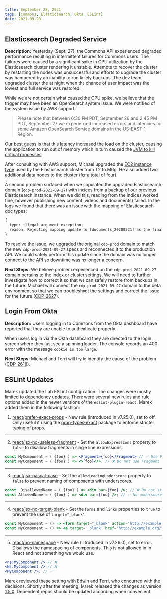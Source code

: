 ```yaml
---
title: September 28, 2021
tags: [Commons, Elasticsearch, Okta, ESLint]
date: 2021-09-28
---
```


## Elasticsearch Degraded Service

**Description:** Yesterday (Sept. 27), the Commons API experienced degraded performance resulting in intermittent failures for Commons users. The failures were caused by a significant spike in CPU utilization by the Elasticsearch cluster rendering it unstable. Attempts to recover the cluster by restarting the nodes was unsuccessful and efforts to upgrade the cluster was hampered by an inability to run timely backups. The dev team upgraded cluster the at night when the chance of user impact was the lowest and full service was restored.

While we are not certain what caused the CPU spike, we believe that the trigger may have been an OpenSearch system issue. We were notified of the system issue by AWS support:

> Please note that between 6:30 PM PDT, September 26 and 2:45 PM PDT, September 27 we experienced increased errors and latencies for some Amazon OpenSearch Service domains in the US-EAST-1 Region.

Our best guess is that this latency increased the load on the cluster, causing the application to run out of memory which in turn caused the [JVM to kill critical processes](https://docs.aws.amazon.com/opensearch-service/latest/developerguide/handling-errors.html#troubleshooting-cluster-block). 

After consulting with AWS support, Michael upgraded the [EC2 instance type](https://aws.amazon.com/ec2/instance-types/) used by the Elasticsearch cluster from T2 to M6g. He also added two additional data nodes to the cluster (for a total of four).

A second problem surfaced when we populated the upgraded Elasticsearch domain (`cdp-prod-2021-09-27`) with indices from a backup of our previous Elasticsearch instance. When we did this, reading from the indices worked fine, however publishing new content (videos and documents) failed. In the logs we found that there was an issue with the mapping of Elasticsearch doc types:

```txt
{
  type: illegal_argument_exception,
  reason: Rejecting mapping update to [documents_20200521] as the final mapping would have more than 1 type: [_doc, document]
}
```

To resolve the issue, we upgraded the original `cdp-prod` domain to match the new `cdp-prod-2021-09-27` specs and reconnected it to the production API. We could safely perform this update since the domain was no longer connect to the API so downtime was no longer a concern.

**Next Steps:** We believe problem experienced on the `cdp-prod-2021-09-27` domain pertains to the index or cluster settings. We will need to further investigate how to correct it so that we can safely restore from backups in the future. Michael will connect the `cdp-prod-2021-09-27` domain to the beta environment so that we can troubleshoot the settings and correct the issue for the future ([CDP-2627](https://design.atlassian.net/browse/CDP-2627)).

## Login From Okta

**Description:** Users logging in to Commons from the Okta dashboard have reported that they are unable to authenticate properly.

When users log in via the Okta dashboard they are directed to the login screen where they just see a spinning loader. The console records an 400 error with the message `cookie is too large`.

**Next Steps:** Michael and Terri will try to identify the cause of the problem ([CDP-2618](https://design.atlassian.net/browse/CDP-2618)).

## ESLint Updates

Marek updated the Lab ESLint configuration. The changes were mostly limited to dependency updates. There were several new rules and rule options added in the newer versions of the `eslint-plugin-react`. Marek added them in the following fashion:

1) [react/prefer-exact-props](https://github.com/yannickcr/eslint-plugin-react/blob/master/docs/rules/prefer-exact-props.md) - New rule (introduced in v7.25.0), set to off. Only useful if using the [prop-types-exact](https://www.npmjs.com/package/prop-types-exact) package to enforce stricter typing of props.

<hr />

2) [react/jsx-no-useless-fragment](https://github.com/yannickcr/eslint-plugin-react/blob/master/docs/rules/jsx-no-useless-fragment.md#allowexpressions) - Set the `allowExpressions` property to `false` to disallow fragments in single line expressions.

```jsx
const MyComponent = ( {foo} ) => <Fragment>{foo}</Fragment> // ✅ Use Fragment component;
const MyComponent = ( {foo} ) => <>{foo}</>; // ❌ Do not use Fragment shorthand
```

<hr />

3) [react/jsx-pascal-case](https://github.com/yannickcr/eslint-plugin-react/blob/master/docs/rules/jsx-pascal-case.md#allowleadingunderscore) - Set the `allowLeadingUnderscore` property to `false` to prevent naming of components with underscores.

```jsx
const _DisallowedName = ( {foo} ) => <div bar={foo} />; // ❌ Do not start name with underscore
const AllowedName = ( {foo} ) => <div bar={foo} />; // ✅ No underscore in name
```

<hr />

4) [react/jsx-no-target-blank](https://github.com/yannickcr/eslint-plugin-react/blob/master/docs/rules/jsx-no-target-blank.md#links--forms) - Set the `forms` and `links` properties to `true` to prevent the use of `target="_blank"`.

```jsx
const MyComponent = () => <form target="_blank" action="http://example.org/"></form>; // ❌
const MyComponent = () => <a target='_blank' href="http://example.org/">text</a>; // ❌
```

<hr />

5) [react/no-namespace](https://github.com/yannickcr/eslint-plugin-react/blob/master/docs/rules/no-namespace.md) - New rule (introduced in v7.26.0), set to error. Disallows the namespacing of components. This is not allowed in in React and not something we would use. 

```jsx
<ns:MyComponent /> // ❌
<Ns:MyComponent /> // ❌
<MyComponent />; // ✅
```

Marek reviewed these setting with Edwin and Terri, who concurred with the decisions. Shortly after the meeting, Marek released the changes as version [1.5.0](https://github.com/IIP-Design/eslint-config/releases/tag/v1.5.0). Dependent repos should be updated according when convenient.